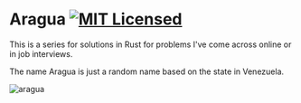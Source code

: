 # Aragua [![MIT Licensed](https://img.shields.io/badge/license-MIT-blue.svg)](https://raw.githubusercontent.com/raravena80/aragua/master/LICENSE)

This is a series for solutions in Rust for problems I've come across online or in job interviews.

The name Aragua is just a random name based on the state in Venezuela.

![aragua](https://user-images.githubusercontent.com/7659560/37683234-2e5d26c6-2c49-11e8-8585-f0cce4a82cab.png)
